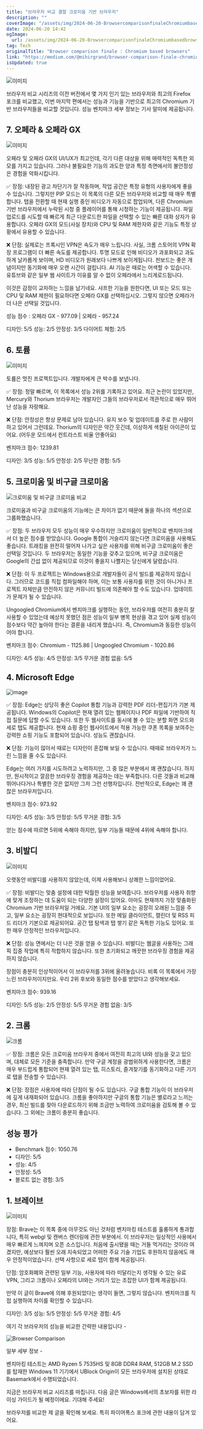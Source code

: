 ```yaml
---
title: "브라우저 비교 결말 크로미움 기반 브라우저"
description: ""
coverImage: "/assets/img/2024-06-20-BrowsercomparisonfinaleChromiumbasedbrowsers_0.png"
date: 2024-06-20 14:42
ogImage: 
  url: /assets/img/2024-06-20-BrowsercomparisonfinaleChromiumbasedbrowsers_0.png
tag: Tech
originalTitle: "Browser comparison finale : Chromium based browsers"
link: "https://medium.com/@mihirgrand/browser-comparison-finale-chromium-based-browsers-2b6063e74165"
isUpdated: true
---
```






![이미지](/assets/img/2024-06-20-BrowsercomparisonfinaleChromiumbasedbrowsers_0.png)

브라우저 비교 시리즈의 이전 버전에서 몇 가지 인기 있는 브라우저와 최고의 Firefox 포크를 비교했고, 이번 마지막 편에서는 성능과 기능을 기반으로 최고의 Chromium 기반 브라우저들을 비교할 것입니다. 성능 벤치마크 세부 정보는 기사 말미에 제공됩니다.

## 7. 오페라 & 오페라 GX

![이미지](/assets/img/2024-06-20-BrowsercomparisonfinaleChromiumbasedbrowsers_1.png)

<div class="content-ad"></div>

오페라 및 오페라 GX의 UI/UX가 최고인데, 각기 다른 대상을 위해 매력적인 독특한 외모를 가지고 있습니다. 그러나 불필요한 기능의 과도한 양과 특정 측면에서의 불안정성은 경험을 악화시킵니다.

✅ 장점: 내장된 광고 차단기가 잘 작동하며, 작업 공간은 특정 유형의 사용자에게 좋을 수 있습니다. 그렇지만 PIP 모드는 이 목록의 다른 모든 브라우저와 비교할 때 매우 특별합니다. 탭을 전환할 때 현재 실행 중인 비디오가 자동으로 팝업되며, 다른 Chromium 기반 브라우저에서 누락된 시청 중 플레이어를 통해 시청하는 기능이 제공됩니다. 파일 업로드를 시도할 때 빠르게 최근 다운로드한 파일을 선택할 수 있는 빠른 대화 상자가 유용합니다. 오페라 GX의 모드(사실 장치)와 CPU 및 RAM 제한자와 같은 기능도 특정 상황에서 유용할 수 있습니다.

❌ 단점: 실제로는 프록시인 VPN은 속도가 매우 느립니다. 사실, 크롬 스토어의 VPN 확장 프로그램이 더 빠른 속도를 제공합니다. 투명 모드로 인해 비디오가 과포화되고 과도하게 날카롭게 보이며, HD 비디오가 원래보다 나쁘게 보이게됩니다. 핀보드는 좋은 개념이지만 동기화에 매우 오랜 시간이 걸립니다. AI 기능은 때로는 어색할 수 있습니다. 유튜브와 같은 일부 웹 사이트가 이유를 알 수 없이 오페라에서 느리게로드됩니다.

이것은 감정이 교차하는 느낌을 남기네요.
샤프한 기능을 원한다면, UI 또는 모드 또는 CPU 및 RAM 제한이 필요하다면 오페라 GX를 선택하십시오. 그렇지 않으면 오페라가 더 나은 선택일 것입니다.

성능 점수 : 오페라 GX - 977.09 | 오페라 - 957.24

<div class="content-ad"></div>

디자인: 5/5
성능: 2/5
안정성: 3/5
다이어트 체험: 2/5

## 6. 토륨

![이미지](/assets/img/2024-06-20-BrowsercomparisonfinaleChromiumbasedbrowsers_2.png)

토륨은 멋진 프로젝트입니다. 개발자에게 큰 박수를 보냅니다.

<div class="content-ad"></div>

✅ 장점: 정말 빠르며, 이 목록에서 성능 2위를 기록하고 있어요. 최근 논란이 있었지만, Mercury와 Thorium 브라우저는 개발자인 그들의 브라우저로서 객관적으로 매우 뛰어난 성능을 자랑해요.

❌ 단점: 안정성은 항상 문제로 남아 있습니다. 유지 보수 및 업데이트를 주로 한 사람이 하고 있어서 그런데요. Thorium의 디자인은 약간 웃긴데, 이상하게 색칠된 아이콘이 있어요. (어두운 모드에서 컨트라스트 비율 안좋아요)

벤치마크 점수: 1239.81

디자인: 3/5
성능: 5/5
안정성: 2/5
무난한 경험: 5/5

<div class="content-ad"></div>

## 5. 크로미움 및 비구글 크로미움

![크로미움 및 비구글 크로미움 비교](/assets/img/2024-06-20-BrowsercomparisonfinaleChromiumbasedbrowsers_3.png)

크로미움과 비구글 크로미움의 기능에는 큰 차이가 없기 때문에 둘을 하나의 섹션으로 그룹화했습니다.

✅ 장점: 두 브라우저 모두 성능이 매우 우수하지만 크로미움이 일반적으로 벤치마크에서 더 높은 점수를 받았습니다. Google 통합이 거슬리지 않는다면 크로미움을 사용해도 좋습니다. 트래킹을 완전히 떨어져 나가고 싶은 사용자를 위해 비구글 크로미움이 좋은 선택일 것입니다. 두 브라우저는 동일한 기능을 갖추고 있으며, 비구글 크로미움은 Google의 간섭 없이 제공되므로 이것이 좋을지 나쁠지는 당신에게 달렸습니다.

<div class="content-ad"></div>

❌ 단점: 이 두 프로젝트는 Windows용으로 개발자들이 공식 빌드를 제공하지 않습니다. 그러므로 코드를 직접 컴파일해야 하며, 이는 보통 사용자를 위한 것이 아니거나 프로젝트 자체만큼 안전하지 않은 커뮤니티 빌드에 의존해야 할 수도 있습니다. 업데이트가 문제가 될 수 있습니다.

Ungoogled Chromium에서 벤치마크를 실행하는 동안, 브라우저를 여전히 충분히 잘 사용할 수 있었는데 예상치 못했던 점은 성능이 일부 병목 현상을 겪고 있어 실제 성능이 점수보다 약간 높아야 한다는 결론을 내리게 했습니다. 즉, Chromium과 동등한 성능이어야 합니다.

벤치마크 점수: Chromium - 1125.86 | Ungoogled Chromium - 1020.86

디자인: 4/5
성능: 4/5
안정성: 3/5
무거운 경험 없음: 5/5

<div class="content-ad"></div>

## 4. Microsoft Edge

![image](/assets/img/2024-06-20-BrowsercomparisonfinaleChromiumbasedbrowsers_4.png)

✅ 장점: Edge는 상당히 좋은 Copilot 통합 기능과 강력한 PDF 리더-편집기가 기본 제공됩니다. Windows의 Copilot은 현재 열려 있는 웹페이지나 PDF 파일에 기반하여 직접 질문에 답할 수도 있습니다. 또한 두 웹사이트를 동시에 볼 수 있는 분할 화면 모드와 세로 탭도 제공합니다. 현재 쇼핑 중인 웹사이트에서 적용 가능한 쿠폰 목록을 보여주는 강력한 쇼핑 기능도 포함되어 있습니다. 성능도 괜찮습니다.

❌ 단점: 기능이 많아서 때로는 디자인이 혼잡해 보일 수 있습니다. 때때로 브라우저가 느린 느낌을 줄 수도 있습니다.

<div class="content-ad"></div>

Edge는 여러 가지를 시도하려고 노력하지만, 그 중 많은 부분에서 꽤 괜찮습니다. 하지만, 원시적이고 깔끔한 브라우징 경험을 제공하는 데는 부족합니다. 다른 것들과 비교해 뛰어나다거나 특별한 것은 없지만 그저 그런 선행자입니다. 전반적으로, Edge는 꽤 괜찮은 브라우저입니다.

벤치마크 점수: 973.92

디자인: 4/5
성능: 3/5
안정성: 5/5
무거운 경험: 3/5

얻는 점수에 따르면 5위에 속해야 하지만, 일부 기능들 때문에 4위에 속해야 합니다.

<div class="content-ad"></div>

## 3. 비발디

![이미지](/assets/img/2024-06-20-BrowsercomparisonfinaleChromiumbasedbrowsers_5.png)

오랫동안 비발디를 사용하지 않았는데, 이제 사용해보니 상쾌한 느낌이었어요.

✅ 장점: 비발디는 맞춤 설정에 대한 탁월한 성능을 보여줍니다. 브라우저를 사용자 취향에 맞게 조정하는 데 도움이 되는 다양한 설정이 있어요. 아마도 현재까지 가장 맞춤화된 Chromium 기반 브라우저일 거에요. 기본 UI의 일부 요소는 굉장히 오래된 느낌을 주고, 일부 요소는 굉장히 현대적으로 보입니다. 또한 메일 클라이언트, 캘린더 및 RSS 피드 리더가 기본으로 제공되어요. 공간 탭 탐색과 탭 쌓기 같은 독특한 기능도 있어요. 또한 매우 안정적인 브라우저입니다.

<div class="content-ad"></div>

❌ 단점: 성능 면에서는 더 나은 것을 얻을 수 있습니다. 비발디는 웹글을 사용하는 그래픽 집중 작업에 특히 적합하지 않습니다. 또한 초기화되고 깨끗한 브라우징 경험을 제공하지 않습니다.

장점이 충분히 인상적이어서 이 브라우저를 3위에 올려놓습니다. 비록 이 목록에서 가장 느린 브라우저이지만요. 우리 2위 후보와 동일한 점수를 받았다고 생각해보세요.

벤치마크 점수: 939.16

디자인: 5/5
성능: 2/5
안정성: 5/5
무거운 경험 없음: 3/5

<div class="content-ad"></div>

## 2. 크롬

![크롬](/assets/img/2024-06-20-BrowsercomparisonfinaleChromiumbasedbrowsers_6.png)

✅ 장점: 크롬은 모든 크로미움 브라우저 중에서 여전히 최고의 UI와 성능을 갖고 있으며, 대체로 모든 기준을 충족합니다. 만약 구글 계정을 광범위하게 사용한다면, 크롬은 매우 부드럽게 통합되어 현재 열려 있는 탭, 히스토리, 즐겨찾기를 동기화하고 다른 기기로 탭을 전송할 수 있습니다.

❌ 단점: 장점은 사용자에 따라 단점이 될 수도 있습니다. 구글 통합 기능이 이 브라우저에 깊게 내재화되어 있습니다. 크롬을 좋아하지만 구글의 통합 기능은 별로라고 느끼는 경우, 최신 빌드를 찾아 다운로드하기 위해 조금만 노력하여 크로미움을 검토해 볼 수 있습니다. 그 외에는 크롬이 충분히 좋습니다.

<div class="content-ad"></div>

## 성능 평가

- Benchmark 점수: 1050.76
- 디자인: 5/5
- 성능: 4/5
- 안정성: 5/5
- 블로트 없는 경험: 3/5

## 1. 브레이브

![이미지](/assets/img/2024-06-20-BrowsercomparisonfinaleChromiumbasedbrowsers_7.png)

<div class="content-ad"></div>

장점: Brave는 이 목록 중에 아무것도 아닌 것처럼 벤치마킹 테스트를 훌륭하게 통과합니다, 특히 webgl 및 캔버스 렌더링에 관한 부분에서. 이 브라우저는 일상적인 사용에서 매우 빠르게 느껴지며 오픈 소스입니다. 처음에 출시됐을 때는 거들 먹거리는 것이라 여겼지만, 예상보다 훨씬 오래 지속되었고 어떠한 주요 기술 기업도 후원하지 않음에도 매우 안정적이었습니다. 선택 사항으로 세로 탭이 함께 제공됩니다.

단점:
암호화폐와 관련된 일부 기능, 사용자에 따라 미달리는지 생각될 수 있는 유료 VPN, 그리고 크롬이나 오페라의 UI와는 거리가 있는 조잡한 UI가 함께 제공됩니다.

만약 이 글이 Brave에 의해 후원되었다는 생각이 들면, 그렇지 않습니다. 벤치마크를 직접 실행하여 차이를 확인할 수 있습니다.

디자인: 3/5
성능: 5/5
안정성: 5/5
무거운 경험: 4/5

<div class="content-ad"></div>

여기 각 브라우저의 성능을 비교한 간략한 내용입니다 -

![Browser Comparison](/assets/img/2024-06-20-BrowsercomparisonfinaleChromiumbasedbrowsers_8.png)

일부 세부 정보 -

벤치마킹 테스트는 AMD Ryzen 5 7535HS 및 8GB DDR4 RAM, 512GB M.2 SSD를 탑재한 Windows 11 기기에서 UBlock Origin이 모든 브라우저에 설치된 상태로 Basemark에서 수행되었습니다.

<div class="content-ad"></div>

지금은 브라우저 비교 시리즈를 마칩니다. 다음 글은 Windows에서의 초보자를 위한 라이싱 가이드가 될 예정이에요. 기대해 주세요!

브라우저를 비교한 제 글을 확인해 보세요. 특히 파이어폭스 포크에 관한 내용이 담겨 있어요.
